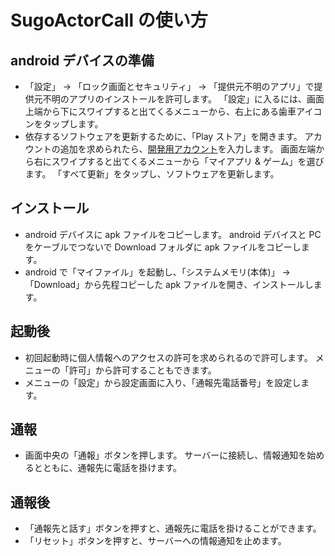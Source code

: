 # SugoActorCall の使い方


## android デバイスの準備

* 「設定」 -> 「ロック画面とセキュリティ」 -> 「提供元不明のアプリ」で提供元不明のアプリのインストールを許可します。
  「設定」に入るには、画面上端から下にスワイプすると出てくるメニューから、右上にある歯車アイコンをタップします。
* 依存するソフトウェアを更新するために、「Play ストア」を開きます。
  アカウントの追加を求められたら、[開発用アカウント](https://realglobe.sharepoint.com/teams/%E4%BA%8B%E6%A5%AD%E5%B1%80/Shared%20Documents/%E6%8A%80%E8%A1%93%E9%83%A8/%E7%A7%98%E5%AF%86/Google%E3%82%A2%E3%82%AB%E3%82%A6%E3%83%B3%E3%83%88.txt)を入力します。
  画面左端から右にスワイプすると出てくるメニューから「マイアプリ & ゲーム」を選びます。
  「すべて更新」をタップし、ソフトウェアを更新します。


## インストール

* android デバイスに apk ファイルをコピーします。
  android デバイスと PC をケーブルでつないで Download フォルダに apk ファイルをコピーします。
* android で「マイファイル」を起動し、「システムメモリ(本体)」 -> 「Download」から先程コピーした apk ファイルを開き、インストールします。


## 起動後

* 初回起動時に個人情報へのアクセスの許可を求められるので許可します。
  メニューの「許可」から許可することもできます。
* メニューの「設定」から設定画面に入り、「通報先電話番号」を設定します。


## 通報

* 画面中央の「通報」ボタンを押します。
  サーバーに接続し、情報通知を始めるとともに、通報先に電話を掛けます。


## 通報後

* 「通報先と話す」ボタンを押すと、通報先に電話を掛けることができます。
* 「リセット」ボタンを押すと、サーバーへの情報通知を止めます。
